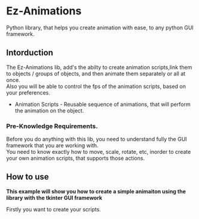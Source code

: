 # Ez-Animations
Python library, that helps you create animation with ease, to any python GUI framework.

## Intorduction

The Ez-Animations lib, add's the abilty to create animation scripts,link them to objects / groups of objects, and then animate them separately or all at once. <br>
Also you will be able to control the fps of the animation scripts, based on your preferences.


* Animation Scripts - Reusable sequence of animations, that will perform the animation on the object.


### Pre-Knowledge Requirements.
Before you do anything with this lib, you need to understand fully the GUI framework that you are working with.<br>
You need to know exactly how to move, scale, rotate, etc, inorder to create your own animation scripts, that supports those actions. 



## How to use

**This example will show you how to create a simple animaiton using the library with the tkinter GUI framework**



Firstly you want to create your scripts.


